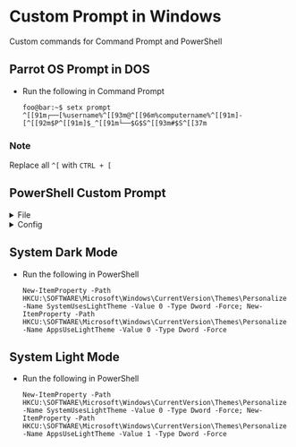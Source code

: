 # Custom Prompt in Windows

Custom commands for Command Prompt and PowerShell

## Parrot OS Prompt in DOS

+ Run the following in Command Prompt

    ```console
    foo@bar:~$ setx prompt ^[[91m┌──[%username%^[[93m@^[[96m%computername%^[[91m]-[^[[92m$P^[[91m]$_^[[91m└──$G$S^[[93m#$S^[[37m
    ```

### Note

Replace all `^[` with `CTRL + [`

## PowerShell Custom Prompt

<!-- markdownlint-disable MD033 MD046 MD013 -->
<details>
  <summary>File</summary>
  <br>
  <ul>
    <li>
      <pre>
        <code>$PROFILE.AllUsersAllHosts</code>
      </pre>
    </li>
  </ul>
</details>

<details>
  <summary>Config</summary>
  <br>
  <ul>
    <li>Universal Profile</li>
    <br>
    <dl>
      <dd>
        <pre>
          <code>
            if (!(Test-Path -Path $PROFILE.AllUsersAllHosts)) {
                New-Item -ItemType File -Path $PROFILE.AllUsersAllHosts -Force
            }
          </code>
        </pre>
      </dd>
    </dl>
    <li>Custom Prompt</li>
    <br>
    <dl>
      <dd>
        <pre>
          <code>
            function prompt {
              $identity = [Security.Principal.WindowsIdentity]::GetCurrent()
                $principal = [Security.Principal.WindowsPrincipal] $identity
                $adminRole = [Security.Principal.WindowsBuiltInRole]::Administrator
                $color = Get-Random -Min 1 -Max 16
                <br>
                Write-Host ("`n" + $(if (Test-Path variable:/PSDebugContext) { '[DBG]: ' }
                      elseif($principal.IsInRole($adminRole)) { "[ADMIN]: " }
                      else { '' }
                      ) + $(Get-Date) + '_' + ($env:COMPUTERNAME)+ ' ' + $(Get-Location) +
                    $(if ($NestedPromptLevel -ge 1) { '>>' }) + '>' + "`n") -ForegroundColor $color
                return " "
            }
          </code>
        </pre>
      </dd>
    </dl>
    <li>Navigation Menu</li>
    <br>
    <dl>
      <dd>
        <pre>
          <code>Set-PSReadlineKeyHandler -Key Tab -Function MenuComplete</code>
        </pre>
      </dd>
    </dl>
    <li>Autocompletion</li>
    <br>
    <dl>
      <dd>
        <pre>
          <code>Set-PSReadlineKeyHandler -Key UpArrow -Function HistorySearchBackward</code>
          <br>
          <code>Set-PSReadlineKeyHandler -Key DownArrow -Function HistorySearchForward</code>
        </pre>
      </dd>
    </dl>
    <li>New Alias</li>
    <br>
    <dl>
      <dd>
        <pre>
          <code>New-Alias open ii</code>
        </pre>
      </dd>
    </dl>
  </ul>
</details>
<!-- markdownlint-enable -->

## System Dark Mode

+ Run the following in PowerShell

    <!-- markdownlint-disable MD013-->
    ```console
    New-ItemProperty -Path HKCU:\SOFTWARE\Microsoft\Windows\CurrentVersion\Themes\Personalize -Name SystemUsesLightTheme -Value 0 -Type Dword -Force; New-ItemProperty -Path HKCU:\SOFTWARE\Microsoft\Windows\CurrentVersion\Themes\Personalize -Name AppsUseLightTheme -Value 0 -Type Dword -Force
    ```
    <!-- markdownlint-enable -->

## System Light Mode

+ Run the following in PowerShell

    <!-- markdownlint-disable MD013-->
    ```console
    New-ItemProperty -Path HKCU:\SOFTWARE\Microsoft\Windows\CurrentVersion\Themes\Personalize -Name SystemUsesLightTheme -Value 0 -Type Dword -Force; New-ItemProperty -Path HKCU:\SOFTWARE\Microsoft\Windows\CurrentVersion\Themes\Personalize -Name AppsUseLightTheme -Value 1 -Type Dword -Force
    ```
    <!-- markdownlint-enable -->
